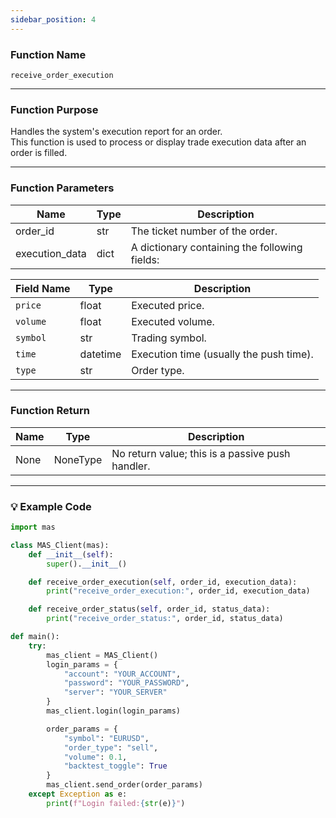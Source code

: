 ```yaml
---
sidebar_position: 4
---
```

### Function Name

`receive_order_execution`

---

### Function Purpose

Handles the system's execution report for an order.  
This function is used to process or display trade execution data after an order is filled.

---

### Function Parameters

| Name          | Type   | Description                    |
|---------------|--------|--------------------------------|
| order_id      | str    | The ticket number of the order. |
| execution_data| dict   | A dictionary containing the following fields: |

| Field Name | Type     | Description             |
|------------|----------|-------------------------|
| `price`    | float    | Executed price.         |
| `volume`   | float    | Executed volume.        |
| `symbol`   | str      | Trading symbol.         |
| `time`     | datetime | Execution time (usually the push time). |
| `type`     | str      | Order type.             |

---

### Function Return 

| Name | Type  | Description                          |
|------|-------|--------------------------------------|
| None | NoneType | No return value; this is a passive push handler. |

---

### 💡 Example Code

```python
import mas

class MAS_Client(mas):
    def __init__(self):
        super().__init__()

    def receive_order_execution(self, order_id, execution_data):
        print("receive_order_execution:", order_id, execution_data)

    def receive_order_status(self, order_id, status_data):
        print("receive_order_status:", order_id, status_data)

def main():
    try:
        mas_client = MAS_Client()
        login_params = {
            "account": "YOUR_ACCOUNT",
            "password": "YOUR_PASSWORD",
            "server": "YOUR_SERVER"
        }
        mas_client.login(login_params)

        order_params = {
            "symbol": "EURUSD",
            "order_type": "sell",
            "volume": 0.1,
            "backtest_toggle": True
        }
        mas_client.send_order(order_params)
    except Exception as e:
        print(f"Login failed:{str(e)}")
```